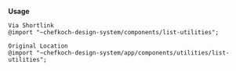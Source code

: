 __Usage__  
    
    Via Shortlink
    @import "~chefkoch-design-system/components/list-utilities";
    
    Original Location
    @import "~chefkoch-design-system/app/components/utilities/list-utilities";
